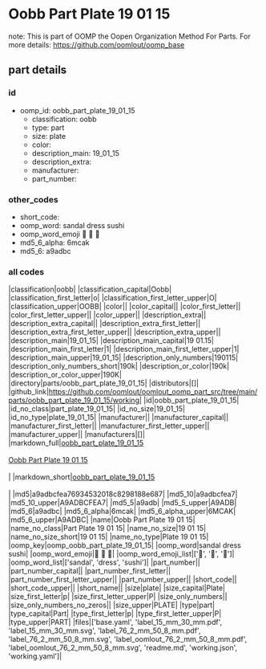 # Oobb Part Plate 19 01 15  

note: This is part of OOMP the Oopen Organization Method For Parts. For more details: https://github.com/oomlout/oomp_base

##  part details





### id
* oomp_id: oobb_part_plate_19_01_15
  * classification: oobb
  * type: part
  * size: plate
  * color: 
  * description_main: 19_01_15
  * description_extra: 
  * manufacturer: 
  * part_number: 

### other_codes
* short_code: 
* oomp_word: sandal dress sushi
* oomp_word_emoji :sandal: :dress: :sushi:
* md5_6_alpha: 6mcak
* md5_6: a9adbc

### all codes 
|classification|oobb|
|classification_capital|Oobb|
|classification_first_letter|o|
|classification_first_letter_upper|O|
|classification_upper|OOBB|
|color||
|color_capital||
|color_first_letter||
|color_first_letter_upper||
|color_upper||
|description_extra||
|description_extra_capital||
|description_extra_first_letter||
|description_extra_first_letter_upper||
|description_extra_upper||
|description_main|19_01_15|
|description_main_capital|19 01.15|
|description_main_first_letter|1|
|description_main_first_letter_upper|1|
|description_main_upper|19_01_15|
|description_only_numbers|190115|
|description_only_numbers_short|190k|
|description_or_color|190k|
|description_or_color_upper|190K|
|directory|parts/oobb_part_plate_19_01_15|
|distributors|[]|
|github_link|https://github.com/oomlout/oomlout_oomp_part_src/tree/main/parts/oobb_part_plate_19_01_15/working|
|id|oobb_part_plate_19_01_15|
|id_no_class|part_plate_19_01_15|
|id_no_size|19_01_15|
|id_no_type|plate_19_01_15|
|manufacturer||
|manufacturer_capital||
|manufacturer_first_letter||
|manufacturer_first_letter_upper||
|manufacturer_upper||
|manufacturers|[]|
|markdown_full|[oobb_part_plate_19_01_15](https://github.com/oomlout/oomlout_oomp_part_src/tree/main/parts/oobb_part_plate_19_01_15/working)<br>[](https://github.com/oomlout/oomlout_oomp_part_src/tree/main/parts/oobb_part_plate_19_01_15/working)<br>[Oobb Part Plate 19 01 15](https://github.com/oomlout/oomlout_oomp_part_src/tree/main/parts/oobb_part_plate_19_01_15/working)<br><br>|
|markdown_short|[oobb_part_plate_19_01_15](https://github.com/oomlout/oomlout_oomp_part_src/tree/main/parts/oobb_part_plate_19_01_15/working)<br><br>|
|md5|a9adbcfea76934532018c8298188e687|
|md5_10|a9adbcfea7|
|md5_10_upper|A9ADBCFEA7|
|md5_5|a9adb|
|md5_5_upper|A9ADB|
|md5_6|a9adbc|
|md5_6_alpha|6mcak|
|md5_6_alpha_upper|6MCAK|
|md5_6_upper|A9ADBC|
|name|Oobb Part Plate 19 01 15|
|name_no_class|Part Plate 19 01 15|
|name_no_size|19 01 15|
|name_no_size_short|19 01 15|
|name_no_type|Plate 19 01 15|
|oomp_key|oomp_oobb_part_plate_19_01_15|
|oomp_word|sandal dress sushi|
|oomp_word_emoji|:sandal: :dress: :sushi:|
|oomp_word_emoji_list|[':sandal:', ':dress:', ':sushi:']|
|oomp_word_list|['sandal', 'dress', 'sushi']|
|part_number||
|part_number_capital||
|part_number_first_letter||
|part_number_first_letter_upper||
|part_number_upper||
|short_code||
|short_code_upper||
|short_name||
|size|plate|
|size_capital|Plate|
|size_first_letter|p|
|size_first_letter_upper|P|
|size_only_numbers||
|size_only_numbers_no_zeros||
|size_upper|PLATE|
|type|part|
|type_capital|Part|
|type_first_letter|p|
|type_first_letter_upper|P|
|type_upper|PART|
|files|['base.yaml', 'label_15_mm_30_mm.pdf', 'label_15_mm_30_mm.svg', 'label_76_2_mm_50_8_mm.pdf', 'label_76_2_mm_50_8_mm.svg', 'label_oomlout_76_2_mm_50_8_mm.pdf', 'label_oomlout_76_2_mm_50_8_mm.svg', 'readme.md', 'working.json', 'working.yaml']|
